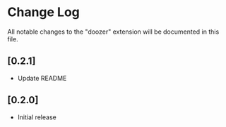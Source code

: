# Change Log

All notable changes to the "doozer" extension will be documented in this file.

## [0.2.1]

- Update README

## [0.2.0]

- Initial release